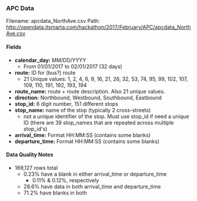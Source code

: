 ### APC Data
Filename: apcdata_NorthAve.csv
Path: http://opendata.itsmarta.com/hackathon/2017/February/APC/apcdata_NorthAve.csv

#### Fields

* **calendar_day:** MM/DD/YYYY
     * From 01/01/2017 to 02/01/2017 (32 days)
* **route:** ID for (bus?) route
     * 21 Unique values: 1, 2, 4, 6, 9, 16, 21, 26, 32, 53, 74, 95, 99, 102, 107, 109, 110, 191, 192, 193, 194
* **route_name:** route + route description.  Also 21 unique values.
* **direction:** Northbound, Westbound, Southbound, Eastbound
* **stop_id:** 6 digit number, 151 different stops
* **stop_name:** name of the stop (typically 2 cross-streets)
     * not a unique identifier of the stop.  Must use stop_id if need a unique ID (there are 39 stop_names that are repeated across multiple stop_id's)
* **arrival_time:** Format HH:MM:SS (contains some blanks)
* **departure_time:** Format HH:MM:SS (contains some blanks)

#### Data Quality Notes

* 169,127 rows total
     * 0.23% have a blank in either arrival_time or departure_time
          * 0.11% & 0.12%, respectively
     * 28.6% have data in both arrival_time and departure_time
     * 71.2% have blanks in both